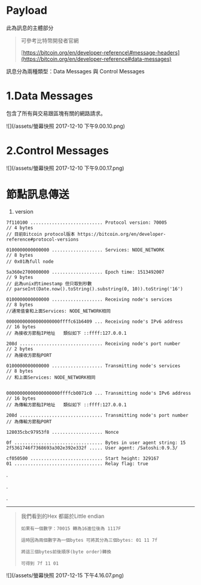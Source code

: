 # Payload

此為訊息的主體部分

> 可參考比特幣開發者官網
>
> [https://bitcoin.org/en/developer-reference\#message-headers](https://bitcoin.org/en/developer-reference#data-messages)

訊息分為兩種類型：Data Messages 與 Control Messages

# 1.Data Messages

包含了所有與交易跟區塊有關的網路請求。

![](/assets/螢幕快照 2017-12-10 下午9.00.10.png)

# 2.Control Messages

![](/assets/螢幕快照 2017-12-10 下午9.00.17.png)

# 節點訊息傳送

1. version

```
7f110100 ........................... Protocol version: 70005
// 4 bytes
// 目前Bitcoin protocol版本 https://bitcoin.org/en/developer-reference#protocol-versions

0100000000000000 ................... Services: NODE_NETWORK
// 8 bytes
// 0x01為full node

5a360e2700000000 ................... Epoch time: 1513492007   
// 9 bytes
// 此為unix的timestamp 但只取到秒數 
// parseInt(Date.now().toString().substring(0, 10)).toString('16')

0100000000000000 ................... Receiving node's services
// 8 bytes
//通常值會和上面Services: NODE_NETWORK相同

00000000000000000000ffffc61b6409 ... Receiving node's IPv6 address
// 16 bytes 
// 為接收方節點IP地址   類似如下 ::ffff:127.0.0.1

208d ............................... Receiving node's port number
// 2 bytes 
// 為接收方節點PORT

0100000000000000 ................... Transmitting node's services
// 8 bytes
// 和上面Services: NODE_NETWORK相同


00000000000000000000ffffcb0071c0 ... Transmitting node's IPv6 address
// 16 bytes 
// 為傳輸方節點IP地址   類似如下 ::ffff:127.0.0.1

208d ............................... Transmitting node's port number
// 為傳輸方節點PORT

128035cbc97953f8 ................... Nonce

0f ................................. Bytes in user agent string: 15
2f5361746f7368693a302e392e332f ..... User agent: /Satoshi:0.9.3/

cf050500 ........................... Start height: 329167
01 ................................. Relay flag: true
```

.

.

.

---

> 我們看到的Hex 都屬於Little endian
>
> ```
> 如果有一個數字：70015 轉為16進位後為 1117F
>
> 這時因為兩個數字為一個bytes 可將其分為三個bytes: 01 11 7f
>
> 將這三個bytes前後順序(byte order)轉換
>
> 可得到 7f 11 01
> ```

![](/assets/螢幕快照 2017-12-15 下午4.16.07.png)

